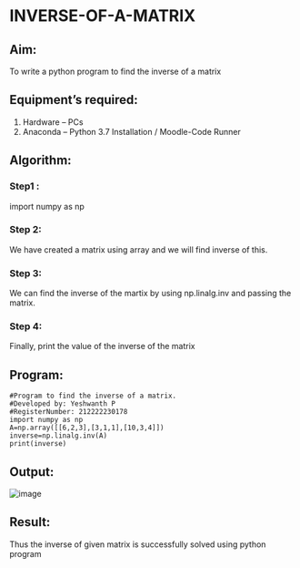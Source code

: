 # INVERSE-OF-A-MATRIX
## Aim:
To write a python program to find the inverse of a matrix
## Equipment’s required:
1. 	Hardware – PCs
2. 	Anaconda – Python 3.7 Installation / Moodle-Code Runner
## Algorithm:
### Step1 : 
import numpy as np
### Step 2: 
We have created a matrix using array and we will find inverse of this.
### Step 3: 
We can find the inverse of the martix by using np.linalg.inv and passing the matrix.
### Step 4: 
Finally, print the value of the inverse of the matrix

## Program:
```
#Program to find the inverse of a matrix.
#Developed by: Yeshwanth P
#RegisterNumber: 212222230178
import numpy as np
A=np.array([[6,2,3],[3,1,1],[10,3,4]])
inverse=np.linalg.inv(A)
print(inverse)
```

## Output:
![image](https://user-images.githubusercontent.com/119476088/229993218-d9b70fcf-1bdf-4af6-9f6e-9873e581ccf7.png)

## Result:
Thus the inverse of given matrix is successfully solved using python program

